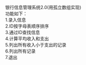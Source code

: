 银行信息管理系统2.0(用孤立数组实现)  
功能如下：  
1.录入信息  
2.ID按字母表顺序排序  
3.通过ID查找信息  
4.计算平均收入和支出  
5.列出所有收入小于支出的记录  
6.列出所有记录  
7.退出  
